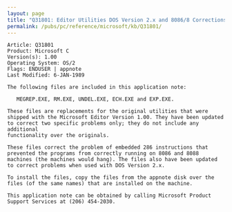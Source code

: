 ```yaml
---
layout: page
title: "Q31801: Editor Utilities DOS Version 2.x and 8086/8 Corrections"
permalink: /pubs/pc/reference/microsoft/kb/Q31801/
---
```


	Article: Q31801
	Product: Microsoft C
	Version(s): 1.00
	Operating System: OS/2
	Flags: ENDUSER | appnote
	Last Modified: 6-JAN-1989
	
	The following files are included in this application note:
	
	   MEGREP.EXE, RM.EXE, UNDEL.EXE, ECH.EXE and EXP.EXE.
	
	These files are replacements for the original utilities that were
	shipped with the Microsoft Editor Version 1.00. They have been updated
	to correct two specific problems only; they do not include any additional
	functionality over the originals.
	
	These files correct the problem of embedded 286 instructions that
	prevented the programs from correctly running on 8086 and 8088
	machines (the machines would hang). The files also have been updated
	to correct problems when used with DOS Version 2.x.
	
	To install the files, copy the files from the appnote disk over the
	files (of the same names) that are installed on the machine.
	
	This application note can be obtained by calling Microsoft Product
	Support Services at (206) 454-2030.
